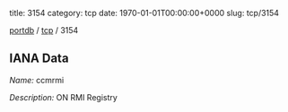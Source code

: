 title: 3154
category: tcp
date: 1970-01-01T00:00:00+0000
slug: tcp/3154

[portdb](/) / [tcp](/category/tcp.html) / 3154


## IANA Data

_Name:_ ccmrmi

_Description:_ ON RMI Registry

